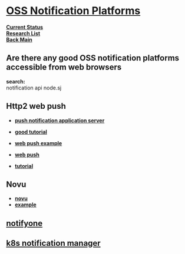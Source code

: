 # **[OSS Notification Platforms](https://novu.co/)**

**[Current Status](../../development/status/weekly/current_status.md)**\
**[Research List](../../research/research_list.md)**\
**[Back Main](../../README.md)**

## Are there any good OSS notification platforms accessible from web browsers

**search:**\
notification api node.sj

## Http2 web push
- **[push notification application server](https://github.com/appleboy/gorush)**
- **[good tutorial](https://dev.to/oluwatobi_/sending-notifications-in-your-web-apps-3iof)**
- **[web push example](https://github.com/pirminrehm/service-worker-web-push-example)**
- **[web push](https://github.com/SherClockHolmes/webpush-go)**

- **[tutorial](https://dev.to/sanjampreetsingh/step-by-step-guide-to-setting-up-push-notifications-in-nodejs-backend-configuration-53gn)**

## Novu
- **[novu](https://novu.co/)**
- **[example](https://dev.to/novu/how-to-add-in-app-notifications-to-any-web-app-1b4n)**


## **[notifyone](https://medium.com/@prashantmishra_61952/introducing-notifyone-the-ultimate-open-source-notification-system-c9aeb81ba292)**

## **[k8s notification manager](https://github.com/kubesphere/notification-manager)**